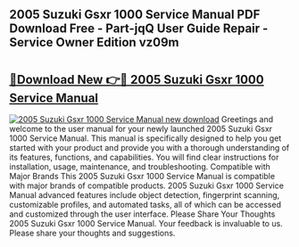 ## 2005 Suzuki Gsxr 1000 Service Manual PDF Download Free - Part-jqQ User Guide Repair - Service Owner Edition vz09m

# <h2><a href="http://bc13149.oget.top/?id=2005+Suzuki+Gsxr+1000+Service+Manual">🔗Download New 👉🔴 2005 Suzuki Gsxr 1000 Service Manual</a></h2>

[![2005 Suzuki Gsxr 1000 Service Manual new download](https://i.imgur.com/5g1atiW.png)](http://bc13149.oget.top/?id=2005+Suzuki+Gsxr+1000+Service+Manual)
Greetings and welcome to the user manual for your newly launched 2005 Suzuki Gsxr 1000 Service Manual. This manual is specifically designed to help you get started with your product and provide you with a thorough understanding of its features, functions, and capabilities. You will find clear instructions for installation, usage, maintenance, and troubleshooting. Compatible with Major Brands This 2005 Suzuki Gsxr 1000 Service Manual is compatible with major brands of compatible products. 2005 Suzuki Gsxr 1000 Service Manual advanced features include object detection, fingerprint scanning, customizable profiles, and automated tasks, all of which can be accessed and customized through the user interface. Please Share Your Thoughts 2005 Suzuki Gsxr 1000 Service Manual. Your feedback is invaluable to us. Please share your thoughts and suggestions.
